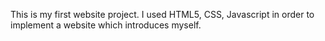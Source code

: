 This is my first website project. I used HTML5, CSS, Javascript in order to implement a website which introduces myself. 
